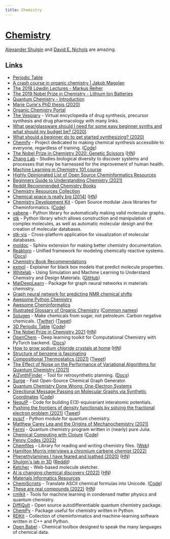 ```yaml
---
title: Chemistry
---
```


# [Chemistry](http://en.wikipedia.org/wiki/Chemistry)

[Alexander Shulgin](http://en.wikipedia.org/wiki/Alexander_Shulgin) and [David E. Nichols](http://en.wikipedia.org/wiki/David_E._Nichols) are amazing.

## Links

- [Periodic Table](https://ptable.com/)
- [A crash course in organic chemistry | Jakob Magolan](https://www.youtube.com/watch?v=4INdeZ5HYpw)
- [The 2018 Löwdin Lectures - Markus Reiher](https://www.youtube.com/watch?v=OEJFPl7hSDM)
- [The 2019 Nobel Prize in Chemistry - Lithium Ion Batteries](https://www.youtube.com/watch?v=zy1BhVhpGN0)
- [Quantum Chemistry - Introduction](https://www.youtube.com/watch?v=HC81oYe43DI)
- [Marie Curie's PhD thesis (2020)](https://www.youtube.com/watch?v=-Vynhniw7SY)
- [Organic Chemistry Portal](https://www.organic-chemistry.org/)
- [The Vespiary](https://www.thevespiary.org/talk/index.php) - Virtual encyclopedia of drug synthesis, precursor synthesis and drug pharmacology with many links.
- [What gear/glassware should I need for some easy beginner synths and what should my budget be? (2020)](https://www.reddit.com/r/TheeHive/comments/j05ybe/what_gearglassware_should_i_need_for_some_easy/)
- [What should a beginner do to get started synthesizing? (2020)](https://www.reddit.com/r/TheeHive/comments/ikyfrw/what_should_a_beginner_do_to_get_started/)
- [Chemify](http://www.chem.gla.ac.uk/cronin/chemify/) - Project dedicated to making chemical synthesis accessible to everyone, regardless of training. ([Code](https://github.com/croningp/ChemputerSoftware))
- [The Nobel Prize in Chemistry 2020: Genetic Scissors](https://www.nobelprize.org/prizes/chemistry/2020/press-release/) ([HN](https://news.ycombinator.com/item?id=24706670))
- [Zhang Lab](https://zlab.bio/) - Studies biological diversity to discover systems and processes that may be harnessed for the improvement of human health.
- [Machine Learning in Chemistry 101 course](https://github.com/BingqingCheng/ML-in-chemistry-101)
- [Highly Opinionated List of Open Source Cheminformatics Resources](https://github.com/PatWalters/resources/blob/main/cheminformatics_resources.md)
- [Beginners Guide to Understanding Chemistry (2021)](https://www.youtube.com/playlist?list=PLgJIUWVTPrnXLrP25h_UteuawBgb0SyVR)
- [Reddit Recommended Chemistry Books](https://www.reddit.com/r/chemistry/wiki/books)
- [Chemistry Resources Collection](https://www.reddit.com/r/Chempros/comments/jput3t/megathread_community_resources_collection/)
- [Chemical space is really big (2014)](https://www.chemistryworld.com/opinion/chemical-space-is-big-really-big/7899.article) ([HN](https://news.ycombinator.com/item?id=27634549))
- [Chemistry Development Kit](https://cdk.github.io/) - Open Source modular Java libraries for Cheminformatics. ([Code](https://github.com/cdk/cdk))
- [vabene](https://github.com/lukasturcani/vabene) - Python library for automatically making valid molecular graphs.
- [stk](https://github.com/lukasturcani/stk) - Python library which allows construction and manipulation of complex molecules, as well as automatic molecular design and the creation of molecular databases.
- [stk-vis](https://github.com/lukasturcani/stk-vis) - Cross-platform application for visualization of molecular databases.
- [moldoc](https://github.com/lukasturcani/moldoc) - Sphinx extension for making better chemistry documentation.
- [Reaktoro](https://github.com/reaktoro/reaktoro) - Unified framework for modeling chemically reactive systems. ([Docs](https://reaktoro.org/))
- [Chemistry Book Recommendations](https://www.reddit.com/r/chemistry/comments/p0cj32/book_recommendations/)
- [exmol](https://github.com/ur-whitelab/exmol) - Explainer for black box models that predict molecule properties.
- [Whitelab](http://thewhitelab.org/) - Using Simulation and Machine Learning to Understand Chemistry and Design Materials. ([GitHub](https://github.com/ur-whitelab))
- [MatDeepLearn](https://github.com/vxfung/MatDeepLearn) - Package for graph neural networks in materials chemistry.
- [Graph neural network for predicting NMR chemical shifts](https://github.com/ur-whitelab/nmrgnn)
- [Awesome Python Chemistry](https://github.com/lmmentel/awesome-python-chemistry)
- [Awesome Cheminformatics](https://github.com/hsiaoyi0504/awesome-cheminformatics)
- [Illustrated Glossary of Organic Chemistry](http://www.chem.ucla.edu/~harding/IGOC/IGOC.html) ([Common names](http://www.chem.ucla.edu/~harding/IGOC/C/common_name.html))
- [Solugen](https://www.solugen.bio/) - Make chemicals from sugar, not petroleum. Carbon negative chemicals. ([Twitter](https://twitter.com/solugen)) ([Tweet](https://twitter.com/sethbannon/status/1435963898402725900))
- [3D Periodic Table](https://periodic.donghwi.dev/) ([Code](https://github.com/suhdonghwi/3d-periodic-table))
- [The Nobel Prize in Chemistry 2021](https://www.nobelprize.org/prizes/chemistry/2021/press-release/) ([HN](https://news.ycombinator.com/item?id=28771079))
- [OpenChem](https://github.com/Mariewelt/OpenChem) - Deep learning toolkit for Computational Chemistry with PyTorch backend. ([Docs](https://mariewelt.github.io/OpenChem/html/index.html))
- [How to grow sodium chloride crystals at home](https://crystalverse.com/sodium-chloride-crystals/) ([HN](https://news.ycombinator.com/item?id=29255511))
- [Structure of benzene is fascinating](https://twitter.com/johncarlosbaez/status/1461684340111429637)
- [Compositional Thermostatics (2021)](https://johncarlosbaez.wordpress.com/2021/11/22/compositional-thermostatics/) ([Tweet](https://twitter.com/johncarlosbaez/status/1462765291113488391))
- [The Effect of Noise on the Performance of Variational Algorithms for Quantum Chemistry (2021)](https://medium.com/qiskit/the-effect-of-noise-on-the-performance-of-variational-algorithms-for-quantum-chemistry-9cac4526abc1)
- [AiZynthFinder](https://github.com/MolecularAI/aizynthfinder) - Tool for retrosynthetic planning. ([Docs](https://molecularai.github.io/aizynthfinder/))
- [Surge](https://github.com/StructureGenerator/surge) - Fast Open-Source Chemical Graph Generator.
- [Quantum Chemistry Done Wrong: One-Electron Systems](https://github.com/lisyarus/chembook)
- [Directional Message Passing on Molecular Graphs via Synthetic Coordinates](https://www.in.tum.de/daml/synthetic-coordinates/) ([Code](https://github.com/TUM-DAML/synthetic_coordinates))
- [NequIP](https://github.com/mir-group/nequip) - Code for building E(3)-equivariant interatomic potentials.
- [Pushing the frontiers of density functionals by solving the fractional electron problem (2021)](https://www.science.org/doi/10.1126/science.abj6511) ([Tweet](https://twitter.com/pfau/status/1469024580853547014))
- [pyscf](https://github.com/pyscf/pyscf) - Python module for quantum chemistry.
- [Matthew Carey Lea and the Origins of Mechanochemistry (2021)](https://www.sciencehistory.org/distillations/matthew-carey-lea-and-the-origins-of-mechanochemistry)
- [Fermi](https://github.com/FermiQC/Fermi.jl) - Quantum chemistry program written in (nearly) pure Julia.
- [Chemical Computing with Clojure](https://gigasquidsoftware.com/chemical-computing/index.html) ([Code](https://github.com/gigasquid/chemical-computing))
- [Penny Codes (2022)](https://depth-first.com/articles/2022/01/12/penny-codes/)
- [Chemfiles](https://github.com/chemfiles/chemfiles) - Library for reading and writing chemistry files. ([Web](https://chemfiles.org/))
- [Hamilton Morris interviews a chromium carbene chemist (2022)](https://www.youtube.com/watch?v=XCFBSqljGaI)
- [Phenethylamines I have feared and loathed (2020)](http://nikobidin.com/phenethylamines-i-have-feared-and-loathed) ([HN](https://news.ycombinator.com/item?id=30230772))
- [Shulgin's lab in 3D](https://my.matterport.com/show/?m=Z93pXf9jiWK) ([Reddit](https://www.reddit.com/r/researchchemicals/comments/spsvdi/woah_shulgins_lab_in_3d/))
- [Ketcher](https://github.com/epam/ketcher) - Web-based molecule sketcher.
- [AI is changing chemical discovery (2022)](https://thegradient.pub/how-ai-is-changing-chemical-discovery/) ([HN](https://news.ycombinator.com/item?id=30337490))
- [Materials Informatics Resources](https://github.com/ncfrey/resources)
- [ChemiScripts](https://jwilk.github.io/chemiscripts/) - Translate ASCII chemical formulas into Unicode. ([Code](https://github.com/jwilk/chemiscripts))
- [These are real compounds (2022)](https://www.science.org/content/blog-post/these-are-real-compounds) ([HN](https://news.ycombinator.com/item?id=30781345))
- [cmlkit](https://github.com/sirmarcel/cmlkit) - Tools for machine learning in condensed matter physics and quantum chemistry.
- [DiffiQult](https://github.com/aspuru-guzik-group/DiffiQult) - Open source autodifferentiable quantum chemistry package.
- [ChemPy](https://github.com/bjodah/chempy) - Package useful for chemistry written in Python.
- [RDKit](https://github.com/rdkit/rdkit) - Collection of cheminformatics and machine-learning software written in C++ and Python.
- [Open Babel](https://github.com/openbabel/openbabel) - Chemical toolbox designed to speak the many languages of chemical data.
